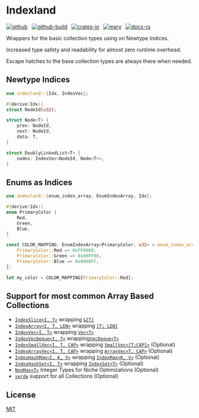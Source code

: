 # Indexland

[![github]](https://github.com/cmrschwarz/indexland/tree/main/crates/indexland)&ensp;
[![github-build]](https://github.com/cmrschwarz/indexland/actions/workflows/ci.yml)&ensp;
[![crates-io]](https://crates.io/crates/indexland)&ensp;
[![msrv]](https://crates.io/crates/indexland)&ensp;
[![docs-rs]](https://docs.rs/indexland)&ensp;

[github]: https://img.shields.io/badge/cmrschwarz/indexland-8da0cb?&labelColor=555555&logo=github
[github-build]: https://github.com/cmrschwarz/indexland/actions/workflows/ci.yml/badge.svg
[crates-io]: https://img.shields.io/crates/v/indexland.svg?logo=rust
[msrv]: https://img.shields.io/crates/msrv/indexland?logo=rust
[docs-rs]: https://img.shields.io/badge/docs.rs-indexland-66c2a5?logo=docs.rs

Wrappers for the basic collection types using on Newtype Indices.

Increased type safety and readability for almost zero runtime overhead.

Escape hatches to the base collection types are always there when needed.

## Newtype Indices
```rust
use indexland::{Idx, IndexVec};

#[derive(Idx)]
struct NodeId(u32);

struct Node<T> {
    prev: NodeId,
    next: NodeId,
    data: T,
}

struct DoublyLinkedList<T> {
    nodes: IndexVec<NodeId, Node<T>>,
}
```

## Enums as Indices
```rust
use indexland::{enum_index_array, EnumIndexArray, Idx};

#[derive(Idx)]
enum PrimaryColor {
    Red,
    Green,
    Blue,
}

const COLOR_MAPPING: EnumIndexArray<PrimaryColor, u32> = enum_index_array![
    PrimaryColor::Red => 0xFF0000,
    PrimaryColor::Green => 0x00FF00,
    PrimaryColor::Blue => 0x0000FF,
];

let my_color = COLOR_MAPPING[PrimaryColor::Red];
```

## Support for most common Array Based Collections
- [`IndexSlice<I, T>`](crate::IndexSlice)
  wrapping [`&[T]`](std::slice)
- [`IndexArray<I, T, LEN>`](crate::IndexArray)
  wrapping [`[T; LEN]`](std::array)
- [`IndexVec<I, T>`](crate::IndexVec)
  wrapping [`Vec<T>`](alloc::vec::Vec)
- [`IndexVecDeque<I, T>`](crate::IndexVecDeque)
  wrapping[`VecDeque<T>`](std::collections::VecDeque)
- [`IndexSmallVec<I, T, CAP>`](crate::IndexSmallVec)
  wrapping [`SmallVec<[T;CAP]>`](smallvec::SmallVec) (Optional)
- [`IndexArrayVec<I, T, CAP>`](crate::IndexArrayVec)
  wrapping [`ArrayVec<T, CAP>`](arrayvec::ArrayVec) (Optional)
- [`IndexHashMap<I, K, V>`](crate::IndexHashMap)
  wrapping [`IndexMap<K, V>`](indexmap::IndexMap) (Optional)
- [`IndexHashSet<I, T>`](crate::IndexHashSet)
  wrapping [`IndexSet<T>`](indexmap::IndexSet) (Optional)
- [`NonMax<T>`](crate::nonmax) Integer Types for Niche Optimizations (Optional)
- [`serde`](::serde) support for all Collections (Optional)

## License
[MIT](../../LICENSE)
